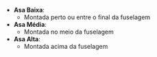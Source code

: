 - **Asa Baixa**:
	- Montada perto ou entre o final da fuselagem
- **Asa Média**:
	- Montada no meio da fuselagem
- **Asa Alta**:
	- Montada acima da fuselagem